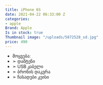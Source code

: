 ```yaml
---
title: iPhone 6S
date: 2021-04-22 06:33:00 Z
categories:
- apple
Brand: Apple
Is in stock: true
Thumbnail image: "/uploads/5872528_sd.jpg"
price: 490
---
```


* მოყვება: 
* ➣ დამტენი
* ➣ USB კაბელი
* ➣ ბრონის დაკვრა
* ➣ ჩასადები კეისი
